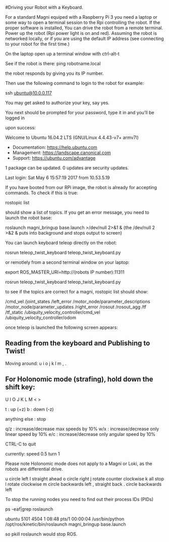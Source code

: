 #Driving your Robot with a Keyboard.

For a standard Magni equiped with a Raspberry Pi 3 you need a laptop or some way to open a terminal session to the Rpi controlling the robot. If the proper software is installed, You can drive the robot from a remote terminal. Power up the robot (Rpi power light is on and red). Assuming the robot is networked locally, or if you are using the default IP address (see connecting to your robot for the first time.)

On the laptop open up a terminal window with ctrl-alt-t

See if the robot is there: ping robotname.local

the robot responds by giving you its IP number.

Then use the following command to login to the robot for example:

ssh ubuntu@10.0.0.117

You may get asked to authorize your key, say yes.

You next should be prompted for your password, type it in and you’ll be logged in

upon success:

Welcome to Ubuntu 16.04.2 LTS (GNU/Linux 4.4.43-v7+ armv7l)

* Documentation: https://help.ubuntu.com
* Management: https://landscape.canonical.com
* Support: https://ubuntu.com/advantage

1 package can be updated.
0 updates are security updates.

Last login: Sat May 6 15:57:19 2017 from 10.53.5.19

If you have booted from our RPi image, the robot is already for accepting 
commands. To check if this is true:

rostopic list

should show a list of topics. If you get an error message, you need to
launch the robot base:

roslaunch magni_bringup base.launch >/dev/null 2>&1 & 
	(the /dev/null 2 >&2 & puts into background and stops output to screen)

You can launch keyboard teleop directly on the robot:


rosrun teleop_twist_keyboard teleop_twist_keyboard.py


or remotlely from a second terminal window on your laptop:

export ROS_MASTER_URI=http://(robots IP number):11311

rosrun teleop_twist_keyboard teleop_twist_keyboard.py


to see if the topics are correct for a magni, rostopic list should show:


/cmd_vel
/joint_states
/left_error
/motor_node/parameter_descriptions
/motor_node/parameter_updates
/right_error
/rosout
/rosout_agg
/tf
/tf_static
/ubiquity_velocity_controller/cmd_vel
/ubiquity_velocity_controller/odom


once teleop is launched the following screen appears:


Reading from the keyboard and Publishing to Twist!
---------------------------
Moving around:
u i o
j k l
m , .

For Holonomic mode (strafing), hold down the shift key:
---------------------------
U I O
J K L
M < >

t : up (+z)
b : down (-z)

anything else : stop

q/z : increase/decrease max speeds by 10%
w/x : increase/decrease only linear speed by 10%
e/c : increase/decrease only angular speed by 10%

CTRL-C to quit

currently:	speed 0.5	turn 1

Please note Holonomic mode does not apply to a Magni or Loki, as the robots are differential drive.

u circle left
I straight ahead
o circle right
j rotate counter clockwise
k all stop
l rotate clockwise
m circle backwards left
, straight back
. circle backwards left



To stop the running nodes you need to find out their process IDs (PIDs)

ps -eaf|grep roslaunch

ubuntu 5101 4504 1 08:48 pts/1 00:00:04 /usr/bin/python /opt/ros/kinetic/bin/roslaunch magni_bringup base.launch


so pkill roslaunch would stop ROS.


